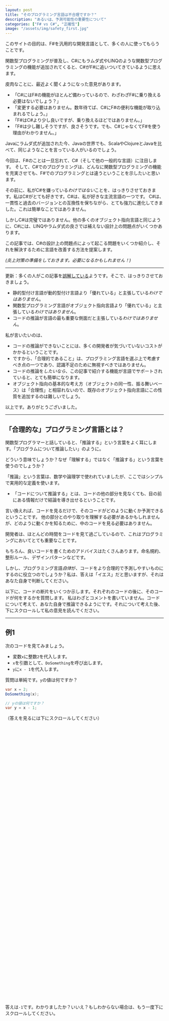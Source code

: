 ```yaml
---
layout: post
title: "そのプログラミング言語は不合理ですか？"
description: "あるいは、予測可能性の重要性について"
categories: ["F# vs C#", "正確性"]
image: "/assets/img/safety_first.jpg"
---
```


このサイトの目的は、F#を汎用的な開発言語として、多くの人に使ってもらうことです。

関数型プログラミングが普及し、C#にもラムダ式やLINQのような関数型プログラミングの機能が追加されてくると、C#がF#に追いついてきているように思えます。

皮肉なことに、最近よく聞くようになった意見があります。

* 「C#にはF#の機能がほとんど備わっているので、わざわざF#に乗り換える必要はないでしょう？」
* 「変更する必要はありません。数年待てば、C#にF#の便利な機能が取り込まれるでしょう。」
* 「F#はC#より少し良いですが、乗り換えるほどではありません。」
* 「F#は少し難しそうですが、良さそうです。でも、C#じゃなくてF#を使う理由がわかりません。」

Javaにラムダ式が追加された今、Javaの世界でも、ScalaやClojureとJavaを比べて、同じようなことを言っている人がいるのでしょう。

今回は、F#のことは一旦忘れて、C#（そして他の一般的な言語）に注目します。
そして、C#でのプログラミングは、どんなに関数型プログラミングの機能を充実させても、F#でのプログラミングとは違うということを示したいと思います。

その前に、私がC#を嫌っている*わけではない*ことを、はっきりさせておきます。私はC#がとても好きです。C#は、私が好きな主流言語の一つです。
C#は、一貫性と過去のバージョンとの互換性を保ちながら、とても強力に進化してきました。これは簡単なことではありません。

しかしC#は完璧ではありません。他の多くのオブジェクト指向言語と同じように、C#には、LINQやラムダ式の良さでは補えない設計上の問題点がいくつかあります。

この記事では、C#の設計上の問題点によって起こる問題をいくつか紹介し、それを解決するために言語を改善する方法を提案します。

*(炎上対策の準備をしておきます。必要になるかもしれません！)*

----

更新：多くの人がこの記事を[誤解している](https://www.washingtonpost.com/local/serious-reading-takes-a-hit-from-online-scanning-and-skimming-researchers-say/2014/04/06/088028d2-b5d2-11e3-b899-20667de76985_story.html)ようです。そこで、はっきりさせておきましょう。

* 静的型付け言語が動的型付け言語より「優れている」と主張している*わけではありません*。
* 関数型プログラミング言語がオブジェクト指向言語より「優れている」と主張している*わけではありません*。
* コードの推論が言語の最も重要な側面だと主張している*わけではありません*。
 
私が言いたいのは、

* コードの推論ができないことには、多くの開発者が気づいていないコストがかかるということです。
* ですから、「合理的であること」は、プログラミング言語を選ぶ上で考慮すべき点の一つであり、認識不足のために無視すべきではありません。
* コードの推論を*したいなら*、この記事で紹介する機能が言語でサポートされていると、とても簡単になります。
* オブジェクト指向の基本的な考え方（オブジェクトの同一性、振る舞いベース）は「合理性」と相容れないので、既存のオブジェクト指向言語にこの性質を追加するのは難しいでしょう。

以上です。ありがとうございました。




----

## 「合理的な」プログラミング言語とは？

関数型プログラマーと話していると、「推論する」という言葉をよく耳にします。「プログラムについて推論したい」のように。

どういう意味でしょうか？なぜ「理解する」ではなく「推論する」という言葉を使うのでしょうか？

「推論」という言葉は、数学や論理学で使われていましたが、ここではシンプルで実用的な定義を使います。

* 「コードについて推論する」とは、コードの他の部分を見なくても、目の前にある情報だけで結論を導き出せるということです。

言い換えれば、コードを見るだけで、そのコードがどのように動くか予測できるということです。
他の部分とのやり取りを理解する必要があるかもしれませんが、どのように動くかを知るために、中のコードを見る必要はありません。

開発者は、ほとんどの時間をコードを見て過ごしているので、これはプログラミングにおいてとても重要なことです。

もちろん、良いコードを書くためのアドバイスはたくさんあります。命名規約、整形ルール、デザインパターンなどです。

しかし、プログラミング言語*自体*が、コードをより合理的で予測しやすいものにするのに役立つのでしょうか？私は、答えは「イエス」だと思いますが、それはあなた自身で判断してください。

以下に、コードの断片をいくつか示します。それぞれのコードの後に、そのコードが何をするかを質問します。
私はわざとコメントを書いていません。コードについて考えて、あなた自身で推論できるようにです。それについて考えた後、下にスクロールして私の意見を読んでください。

-----

## 例1

次のコードを見てみましょう。

* 変数`x`に整数`2`を代入します。
* `x`を引数として、`DoSomething`を呼び出します。
* `y`に`x - 1`を代入します。

質問は単純です。`y`の値は何ですか？

```csharp
var x = 2;
DoSomething(x);

// yの値は何ですか？
var y = x - 1;
```

（答えを見るには下にスクロールしてください）

<br><br><br><br><br><br><br><br><br><br><br><br><br><br><br><br><br>
<br><br><br><br><br><br><br><br><br><br><br><br><br><br><br><br><br>
<br><br><br><br><br><br><br><br><br><br><br><br><br><br><br><br><br>


答えは`-1`です。わかりましたか？いいえ？もしわからない場合は、もう一度下にスクロールしてください。

<br><br><br><br><br><br><br><br><br><br><br><br><br><br><br><br><br>
<br><br><br><br><br><br><br><br><br><br><br><br><br><br><br><br><br>
<br><br><br><br><br><br><br><br><br><br><br><br><br><br><br><br><br>

ひっかけ問題でした！ このコードは、実はJavaScriptです。

全体は次のとおりです。

```csharp
function DoSomething (foo) { x = false}

var x = 2;
DoSomething(x);
var y = x - 1;
```

最低ですね。`DoSomething`は、パラメータを使わずに、`x`に直接アクセスし、それをブール値に変えてしまいます。
そして、`x`から1を引くと、`x`は`false`から`0`に型変換されるので、`y`は`-1`になります。

本当にひどいですよね。言語について誤解させてしまい申し訳ありませんが、言語が予測できない動きをすると、どれほど面倒なことかを示したかっただけです。

JavaScriptはとても便利で重要な言語です。しかし、[合理性](https://stackoverflow.com/questions/1995113/strangest-language-feature/1995298#1995298)がJavaScriptの[強み](../assets/img/javascript-the-good-parts.jpg)の一つだと主張する人はいないでしょう。
実際、動的な型付け言語のほとんどは、このように[推論しにくい癖](https://www.destroyallsoftware.com/talks/wat)があります。

静的な型付けと適切なスコープ規則のおかげで、C#ではこのようなことは起こりません（無理やりやろうとしない限り）。
C#では、型が正しく一致しないと、実行時にエラーが起こるのではなく、コンパイル時にエラーが起こります。

言い換えれば、C#はJavaScriptよりもはるかに予測しやすいということです。静的型付けの利点です。

これで、言語を予測しやすくするための最初の要件がわかりました。


*__言語を予測可能にするには__*：

1. 変数の型は変更できないようにする。

JavaScriptと比べると、C#は良さそうです。しかし、まだ終わりではありません。

<br><br><br>

*更新：これは、確かに馬鹿げた例です。今思えば、もっと良い例を選ぶべきでした。
分別のある人なら、こんなことはしないことはわかっています。それでも、ポイントは変わりません。JavaScriptは、暗黙の型変換で愚かなことをするのを防いでくれないのです。*

-----

## 例2

次は、全く同じデータを持つ、同じ`Customer`クラスのインスタンスを2つ作ってみます。

さて、この2つは等しいでしょうか？

```csharp
// 2つの顧客を作る
var cust1 = new Customer(99, "J Smith");
var cust2 = new Customer(99, "J Smith");

// true それとも false?
cust1.Equals(cust2);
```

(答えを見るには下にスクロールしてください)

<br><br><br><br><br><br><br><br><br><br><br><br><br><br><br><br><br>
<br><br><br><br><br><br><br><br><br><br><br><br><br><br><br><br><br>
<br><br><br><br><br><br><br><br><br><br><br><br><br><br><br><br><br>


```csharp
// true それとも false?
cust1.Equals(cust2);
```

さあ、どうでしょう？ これは`Customer`クラスがどのように作られているかによって違います。 このコードは*予測できません*。

少なくとも、クラスが`IEquatable`を実装しているかどうかを確認する必要があります。
そして、実際に何が起こっているのかを正確に知るには、クラスの中身を見る必要があるでしょう。

*でも、なぜこれが問題になるのでしょう？*

こう考えてみてください。

* これまで、インスタンスを等しくしたくないと思ったことはどのくらいありましたか？
* これまで、`Equals`メソッドをオーバーライドする必要があったことはどのくらいありましたか？
* これまで、`Equals`メソッドをオーバーライドするのを*忘れた*ためにバグが発生したことはどのくらいありましたか？
* これまで、`GetHashCode`の実装を誤ったためにバグが発生したことはどのくらいありましたか？（比較対象のフィールドが変更されたときに変更するのを忘れたなど）

オブジェクトが等しいかどうかを判断する際、デフォルトでは値を比較するようにして、参照の比較が必要な場合のみ特別な処理を行うようにするのはどうでしょうか？

リストに別の項目を追加しましょう。

*__言語を予測可能にするには__*：

1. 変数の型は変更できないようにする。
2. **同じ値を持つオブジェクトは、デフォルトで等しくする。**

-----

## 例3

次は、全く同じデータを持つ2つのオブジェクトを作りますが、異なるクラスのインスタンスにします。

さて、ここでまた同じ質問です。この2つは等しいでしょうか？

```csharp
// 顧客と注文を作る
var cust = new Customer(99, "J Smith");
var order = new Order(99, "J Smith");

// true それとも false?
cust.Equals(order);
```

(答えを見るには下にスクロールしてください)

<br><br><br><br><br><br><br><br><br><br><br><br><br><br><br><br><br>
<br><br><br><br><br><br><br><br><br><br><br><br><br><br><br><br><br>
<br><br><br><br><br><br><br><br><br><br><br><br><br><br><br><br><br>


```csharp
// true それとも false?
cust.Equals(order);
```

そんな比較に意味はありません！ これはほぼ確実にバグです！そもそも、なぜ2つの異なるクラスを比較するのでしょうか？

オブジェクト自体を比較するのではなく、名前やIDを比較してください。異なる型のオブジェクトを比較することは、コンパイルエラーになるべきです。

もしコンパイルエラーにならないのであれば、それはなぜでしょうか？ たぶん、あなたは間違った変数名を使ってしまっただけなのに、コードに微妙なバグが潜んでしまうことになります。 なぜ言語はそんなことを許してしまうのでしょうか？

リストに別の項目を追加しましょう。

*__言語を予測可能にするには__*：

1. 変数の型は変更できないようにする。
2. 同じ値を持つオブジェクトは、デフォルトで等しくする。
3. **異なる型のオブジェクトを比較すると、コンパイル時エラーになる。**

<br><br><br>
 
*更新：多くの人が、継承関係にあるクラスを比較するときにこれが必要だと指摘しています。もちろん、その通りです。
しかし、この機能のコストは何でしょうか？サブクラスを比較する機能は得られますが、うっかりミスによるエラーを検出する機能は失われます。*

*実際にはどちらが重要でしょうか？それはあなたが決めることです。私は現状維持には利点だけでなくコストも伴うことを明確にしたかっただけです。*

-----

## 例4

このコードでは、`Customer`インスタンスを作るだけです。本当にそれだけ。これ以上シンプルなコードはありません。

```csharp
// 顧客を作成する
var cust = new Customer();

// 期待される出力は？
Console.WriteLine(cust.Address.Country);
```

さて、質問です。`WriteLine`の出力はどうなるでしょうか？

(答えを見るには下にスクロールしてください)

<br><br><br><br><br><br><br><br><br><br><br><br><br><br><br><br><br>
<br><br><br><br><br><br><br><br><br><br><br><br><br><br><br><br><br>
<br><br><br><br><br><br><br><br><br><br><br><br><br><br><br><br><br>



```csharp
// 期待される出力は？
Console.WriteLine(cust.Address.Country);
```

さあ、どうなるでしょう？

これは、`Address`プロパティがnullかどうかによって変わります。そして、それを知るには、また`Customer`クラスの中身を見なければなりません。

コンストラクターは、オブジェクトを作るときにすべてのフィールドを初期化するべきだというベストプラクティスはありますが、
なぜ言語はそれを強制しないのでしょうか？

もしアドレスが必要なら、コンストラクターで必須にすれば良いのです。
そして、アドレスが必ずしも必要ないなら、`Address`プロパティはオプションで、値がない場合もあることを明確に示すべきです。

リストに項目をもう一つ追加しましょう。

*__言語を予測可能にするには__*：

1. 変数の型は変更できないようにする。
2. 同じ値を持つオブジェクトは、デフォルトで等しくする。
3. 異なる型のオブジェクトを比較すると、コンパイル時エラーになる。
4. **オブジェクトは*常に*有効な状態に初期化されなければならない。そうでない場合はコンパイル時エラーになる。**

-----

## 例5

次の例では、こんなことをやってみます。

* まず、顧客を作ります。
* それを、ハッシュを使った集合に追加します。
* そして、その顧客オブジェクトで何らかの処理を行います。
* 最後に、その顧客がまだ集合に含まれているかどうかを確認します。

何が問題になる可能性があるでしょうか？

```csharp
// 顧客を作成する
var cust = new Customer(99, "J Smith");

// 集合に追加する
var processedCustomers = new HashSet<Customer>();
processedCustomers.Add(cust);

// 処理を行う
ProcessCustomer(cust);

// 集合に顧客が含まれているか？ true それとも false?
processedCustomers.Contains(cust);
```

では、このコードの最後で、集合に顧客はまだ含まれているでしょうか？

(答えを見るには下にスクロールしてください)

<br><br><br><br><br><br><br><br><br><br><br><br><br><br><br><br><br>
<br><br><br><br><br><br><br><br><br><br><br><br><br><br><br><br><br>
<br><br><br><br><br><br><br><br><br><br><br><br><br><br><br><br><br>


```csharp
// 集合に顧客が含まれているか？
processedCustomers.Contains(cust);
```

もしかしたら含まれているかもしれませんし、含まれていないかもしれません。

これは2つの要素に依存します。

* 1つ目は、顧客のハッシュコードが、IDなどの*可変*フィールドに依存しているかどうかです。
* 2つ目は、`ProcessCustomer`がこのフィールドを変更するかどうかです。

もしこれらの条件が両方とも当てはまる場合、ハッシュ値は変更されてしまい、顧客は集合から見かけ上消えてしまいます（実際にはまだどこかに残っているのですが！）。

これは、パフォーマンスやメモリ使用量に微妙な問題を引き起こす可能性があります（たとえば、集合がキャッシュとして使われている場合など）。

プログラミング言語はどうすればこの問題を防ぐことができるでしょうか？

1つの方法は、`GetHashCode`で使用されるフィールドまたはプロパティは不変でなければならないが、他のプロパティは可変でもよいとすることです。しかし、それは実際には非現実的です。

代わりに、`Customer`クラス全体を不変にする方が良いでしょう！

`Customer`クラスが不変であり、`ProcessCustomer`が変更を加えたい場合は、顧客の*新しいバージョン*を返す必要があり、コードは次のようになります。

```csharp
// 顧客を作成する
var cust = new ImmutableCustomer(99, "J Smith");

// 集合に追加する
var processedCustomers = new HashSet<ImmutableCustomer>();
processedCustomers.Add(cust);

// 処理を行い、変更を返す
var changedCustomer = ProcessCustomer(cust);

// true それとも false?
processedCustomers.Contains(cust);
```

`ProcessCustomer`の行が以下のように変更されていることに注目してください。

```csharp
var changedCustomer = ProcessCustomer(cust);
```

`ProcessCustomer`が何かを変更したことは、このコードを見るだけで明らかです。
`ProcessCustomer`が何も変更*しなかった*場合、オブジェクトを返す必要はまったくありません。

質問に戻ると、この実装では、`ProcessCustomer`が何をするかに関係なく、元の顧客が集合に含まれていることが保証されていることは明らかです。

もちろん、新しいものと古いもののどちらを（または両方）集合に入れるべきかという問題は解決しません。
しかし、可変の顧客を使う実装とは異なり、この問題は明確になり、見落とされることはありません。

というわけで、[不変性は最高](https://stackoverflow.com/questions/4763457/are-immutable-objects-good-practice/4763485#4763485)！

リストに項目をもう一つ追加しましょう。

*__言語を予測可能にするには__*：

1. 変数の型は変更できないようにする。
2. 同じ値を持つオブジェクトは、デフォルトで等しくする。
3. 異なる型のオブジェクトを比較すると、コンパイル時エラーになる。
4. オブジェクトは*常に*有効な状態に初期化されなければならない。そうでない場合はコンパイル時エラーになる。
5. **作成後は、オブジェクトとコレクションは*不変*でなければならない。**

不変性についてのちょっとしたジョーク：

> 「電球を変えるには何人のHaskellプログラマーが必要ですか？」

> 「Haskellプログラマーは電球を“変え”ません。“取り替え”ます。それも、家ごとそっくり“取り替え”なければなりません。」

ほぼ完了ですが、あと一つだけ残っています！

-----

## 例6

最後の例では、`CustomerRepository`から顧客を取得してみましょう。

```csharp
// リポジトリを作成する
var repo = new CustomerRepository();

// IDで顧客を検索する
var customer = repo.GetById(42);

// 期待される出力は？
Console.WriteLine(customer.Id);
```

では、質問です。`customer = repo.GetById(42)`を実行した後、`customer.Id`の値は何でしょうか？

(答えを見るには下にスクロールしてください)

<br><br><br><br><br><br><br><br><br><br><br><br><br><br><br><br><br>
<br><br><br><br><br><br><br><br><br><br><br><br><br><br><br><br><br>
<br><br><br><br><br><br><br><br><br><br><br><br><br><br><br><br><br>


```csharp
var customer = repo.GetById(42);

// 期待される出力は？
Console.WriteLine(customer.Id);
```

もちろん、場合によりますよね。

`GetById`のメソッドシグネチャを見ると、常に`Customer`を返すように見えます。でも、*本当に*そうでしょうか？

顧客が見つからない場合はどうなるのでしょう？ `repo.GetById`は`null`を返すのでしょうか？ 例外をスローするのでしょうか？ 今のコードを見るだけでは、わかりません。

特に、`null`を返すのは最悪です。 `null`は`Customer`のふりをしておいて、コンパイラに怒られることなく`Customer`変数に代入できます。
ところが、いざ何かしようとすると、邪悪な笑い声とともに、あなたの顔の前で爆発します。残念ながら、このコードからnullが返されるかどうかは、見分けることができません。

例外処理の方がまだマシです。少なくとも型指定されていて、コンテキスト情報が含まれているからです。 しかし、メソッドシグネチャを見ても、どんな例外がスローされるのかはわかりません。 
確実に知るには、ソースコードの中身を見るしかありません（運が良ければ最新のドキュメントもあるでしょう）。

では、もし言語が`null`も例外も許さないとしたらどうでしょう？ どうすれば良いのでしょうか？

答えは、顧客*または*エラーのいずれかを含む特別なクラスを返すように強制することです。

```csharp
// リポジトリを作成する
var repo = new CustomerRepository();

// IDで顧客を検索し、
// CustomerOrError結果を返す
var customerOrError = repo.GetById(42);
```

この「customerOrError」という結果を処理するコードは、それがどんな種類の結果なのかをテストし、それぞれの場合を個別に処理する必要があります。

```csharp
// 両方のケースを処理する
if (customerOrError.IsCustomer)
    Console.WriteLine(customerOrError.Customer.Id);

if (customerOrError.IsError)
    Console.WriteLine(customerOrError.ErrorMessage);
```

これは、ほとんどの関数型言語で採用されているアプローチです。 直和型など、この手法をサポートする便利な機能があれば、言語として役立ちますが、
たとえなくても、コードの動作を明確にしたい場合は、このアプローチが唯一の方法です。（この手法の詳細については、[こちら](https://fsharpforfunandprofit.com/rop/)をご覧ください。）

これで、リストに最後の2つの項目を追加できました。

*__言語を予測可能にするには__*：

1. 変数の型は変更できないようにする。
2. 同じ値を持つオブジェクトは、デフォルトで等しくする。
3. 異なる型のオブジェクトを比較すると、コンパイル時エラーになる。
4. オブジェクトは*常に*有効な状態に初期化されなければならない。そうでない場合はコンパイル時エラーになる。
5. 作成後は、オブジェクトとコレクションは*不変*でなければならない。
6. **nullは許可されない。**
7. **欠落データまたはエラーは、関数シグネチャで明示的にする必要がある。**

グローバル変数、副作用、キャストなどの誤用を示すコードスニペットをもっと紹介することもできますが、この辺りでやめておきましょう。もうお分かりいただけたかと思います！

## あなたのプログラミング言語は*これ*ができますか？

プログラミング言語にこれらの追加を行うことで、より合理的になることは明らかだと思います。

残念ながら、C#のような主流のオブジェクト指向言語は、これらの機能を追加する可能性は非常に低いです。

まず、既存のコードすべてに大きな変更を加えることになります。

さらに、これらの変更の多くは、オブジェクト指向プログラミングモデル自体と根本的に矛盾しています。

たとえば、オブジェクト指向モデルでは、オブジェクトの同一性が最も重要なので、*当然*参照による等価性がデフォルトになります。

また、オブジェクト指向の観点からは、2つのオブジェクトをどのように比較するかは、完全にオブジェクト自体に委ねられます。 オブジェクト指向は多態的な振る舞いに関するものであり、コンパイラが口出しすべきではありません！
同様に、オブジェクトをどのように構築して初期化するかも、完全にオブジェクト自体に委ねられます。 何が許可されるべきか、許可されるべきでないかについての規則はありません。

最後に、静的に型付けされたオブジェクト指向言語に、項目4の初期化制約を実装せずに、null非許容参照型を追加することは非常に困難です。
Eric Lippert氏が述べているように、[「null非許容性は、12年後に後付けしたいものではなく、最初から型システムに組み込みたいものです」](https://web.archive.org/web/20150327065919/http://blog.coverity.com/2013/11/20/c-non-nullable-reference-types/#.VRT_zMd_r2c)。

対照的に、ほとんどの関数型プログラミング言語は、これらの「予測可能性が高い」機能を言語の中核部分として備えています。

たとえば、F#では、リストされている項目の1つを除くすべてが言語に組み込まれています。

1. 値は型を変更できません。（これは、たとえばintからfloatへの暗黙的なキャストも含まれます）。
2. 同じ内部データを持つレコードは、デフォルトで等しくなります。
3. 異なる型の値を比較することは、コンパイル時エラーです。
4. 値は*必ず*有効な状態に初期化する必要があります。そうでない場合はコンパイル時エラーになります。
5. 作成後、値はデフォルトで不変です。
6. 一般的に、nullは許可されません。

項目7はコンパイラによって強制されるものではありません。しかし、一般的には、エラーを返すために例外ではなく判別共用体（直和型）が使われます。
その結果、関数シグネチャは、どのようなエラーが発生する可能性があるのかを正確に示すことができるのです。

確かに、F# を使う場合でも、まだ注意すべき点はたくさんあります。たとえば、可変の値を使うことも*できます*し、例外を生成してスローすることも*できます*。また、F# 以外のコードから null が渡される場合もあるでしょう。

しかし、F# では、このようなコードは一般的ではなく、むしろ「コードの臭い」と見なされます。

Haskellなどの他の言語は、F#よりもさらに純粋です（したがって、より合理的です）。 しかし、Haskellプログラムでさえ完璧ではありません。

実際、*完全に*推論可能でありながら実用的な言語はありません。 しかしそれでも、一部の言語は確かに他の言語よりも合理的です。

多くの人が関数型スタイルのコードに熱中する（たとえそれが[奇妙な記号](https://gist.github.com/folone/6089236)でいっぱいだったとしても、「シンプル」と呼ぶ）、その理由の一つはまさにこれだと思います。
不変性、副作用の欠如、そして他のすべての関数型プログラミングの原則は、連携して作用し、コードの合理性と予測可能性を高めます。
その結果、認知的な負担が軽減され、目の前のコードのみに集中できるようになるのです。


## ラムダ式は解決策ではありません

ここまで読んで、私が提案した改善点が、ラムダ式や高階関数といった言語の拡張とは関係ないことは、もうお分かりでしょう。

つまり、私が合理性に注目するということは、**言語で*何ができるか*よりも、言語で*何ができないか*の方に関心がある**ということです。
私は、間違って愚かなことをしてしまうのを防いでくれる言語を求めているのです。

言い換えれば、もしnullを許容しない言語Aと、高階型をサポートしているけれどnullを簡単に許容してしまう言語Bのどちらかを選ばなければならないとしたら、
私は迷わず言語Aを選びます。

## よくある質問

いくつか予想される質問に答えておきましょう。

**質問：例として挙げているコードは、ちょっと不自然じゃないですか？注意深くコーディングして、良いプラクティスに従えば、これらの機能がなくても安全なコードは書けますよね？**

はい、その通りです。安全なコードを書けないとは言ってません。しかし、この記事は安全なコードを書くことではなく、コードについて*推論する*ことについてです。コードについて推論するのと、安全なコードを書くのとは、違います。

注意深くコーディングすれば安全なコードを書ける、ということではありません。注意を怠ったときに何が起こるか、ということです！
つまり、*プログラミング言語*は（コーディングガイドライン、テスト、IDE、開発プラクティスではなく）、コードについて推論するためのサポートを提供してくれるのでしょうか？

**質問：あなたは、言語はこれらの機能を持つ*べき*だと言っているのですか？ ちょっと傲慢じゃないですか？**

この記事をよく読んでください。私はそんなことは一言も言っていません。私が言っているのは、

> *もし*あなたが自分のコードについて推論できるようにしたいのであれば、*そうすれば*私が言及する機能をあなたの言語がサポートしていれば、はるかに簡単になります。

ということです。もし、コードについて推論することがそれほど重要ではないのであれば、私の言っていることは無視してください！

**質問：プログラミング言語の一つの側面だけに注目するのは、あまりにも限定的すぎませんか？ 他の特性も同じくらい重要なのではありませんか？**

はい、もちろんです。私はこのトピックに関して絶対主義者ではありません。
包括的なライブラリ、優れたツール、歓迎的なコミュニティ、エコシステムの強さなども非常に重要だと思います。

しかし、この記事の目的は、冒頭で述べたような「C\#にはすでにF\#のほとんどの機能があるので、なぜわざわざ乗り換える必要があるのですか？」といった意見に答えることでした。

**質問：あなたはなぜ、動的型付け言語をそんなに早く切り捨てるのですか？**

まず、先ほどのJavaScriptの例について、JavaScript開発者にお詫び申し上げます！

私は動的型付け言語も好きです。そして、私のお気に入りの言語の一つであるSmalltalkは、この記事で話してきた基準からすると全く合理的ではありません。
この記事は、どの言語が一般的に「最高」なのかを主張しようとしているのではなく、言語選択の一つの側面について議論しているだけです。

**質問：不変データ構造は遅く、多くの追加のメモリ割り当てが発生します。これはパフォーマンスに影響しませんか？**

この記事では、これらの機能がパフォーマンスに与える影響（またはその他の側面）については扱いません。

しかし、コードの品質とパフォーマンスのどちらを優先すべきかという質問は、確かに重要です。それはあなたが決めることであり、状況によって異なります。

個人的には、そうしないだけの説得力のある理由がない限り、安全性と品質を優先します。私が好きな標語があります。

![安全性、品質、数量、の順番](../assets/img/safety_first.jpg)

## まとめ

この記事は「合理性」だけで言語を選ぶように説得しようとしているのではない、と先ほど述べました。しかし、それは完全には真実ではありません。

もしあなたがすでにC\#やJavaのような静的型付けの高水準言語を選んでいるのであれば、
合理性のようなものは、あなたの言語選択において重要な基準であったはずです。

その場合、この記事の例が、あなたが選んだプラットフォーム（.NETまたはJVM）上で、さらに「合理的な」言語を使ってみようという気になるきっかけになれば幸いです。

現状維持の論拠、つまり「今の言語が最終的には『追いつく』だろう」という論拠は、純粋に機能の面では正しいかもしれません。
しかし、将来的な機能強化がどれだけ行われても、オブジェクト指向言語のコアとなる設計思想を変えることはできません。
nullや可変性、等価性のオーバーライドの必要性から逃れることはできないでしょう。

F\#やScala/Clojureの良い点は、これらの関数型プログラミング言語の選択肢は、エコシステムを変える必要がなく、コードの品質をすぐに改善できることです。

従来通りのビジネスのコストと比較して、リスクはかなり低いと思います。

*（スキルのある人材の確保、トレーニング、サポートなどの問題は、別の記事で取り上げます。
しかし、採用について心配な場合は、[これ](https://www.paulgraham.com/pypar.html)、
[これ](https://twitter.com/panesofglass/status/559431579328475136)、
[これ](https://twitter.com/foxyjackfox/status/559415445594206208)、
[これ](https://wesmorgan.svbtle.com/recruiting-software-developers-language-matters)をご覧ください。）*

